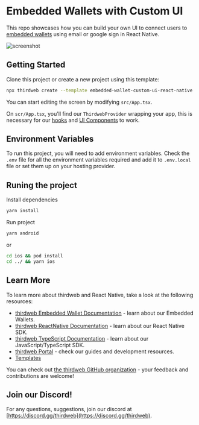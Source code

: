# Embedded Wallets with Custom UI

This repo showcases how you can build your own UI to connect users to [embedded wallets](https://portal.thirdweb.com/embedded-wallet) using email or google sign in React Native.

![screenshot](screenshot.png)

## Getting Started

Clone this project or create a new project using this template:

```bash
npx thirdweb create --template embedded-wallet-custom-ui-react-native
```

You can start editing the screen by modifying `src/App.tsx`.

On `scr/App.tsx`, you'll find our `ThirdwebProvider` wrapping your app, this is necessary for our [hooks](https://portal.thirdweb.com/react) and
[UI Components](https://portal.thirdweb.com/ui-components) to work.

## Environment Variables

To run this project, you will need to add environment variables. Check the `.env` file for all the environment variables required and add it to `.env.local` file or set them up on your hosting provider.

## Runing the project

Install dependencies

```bash
yarn install
```

Run project

```bash
yarn android
```

or

```bash
cd ios && pod install
cd ../ && yarn ios
```

## Learn More

To learn more about thirdweb and React Native, take a look at the following resources:

- [thirdweb Embedded Wallet Documentation](https://portal.thirdweb.com/embedded-wallet) - learn about our Embedded Wallets.
- [thirdweb ReactNative Documentation](https://docs.thirdweb.com/react-native) - learn about our React Native SDK.
- [thirdweb TypeScript Documentation](https://docs.thirdweb.com/typescript) - learn about our JavaScript/TypeScript SDK.
- [thirdweb Portal](https://docs.thirdweb.com) - check our guides and development resources.
- [Templates](https://thirdweb.com/templates)

You can check out [the thirdweb GitHub organization](https://github.com/thirdweb-dev) - your feedback and contributions are welcome!

## Join our Discord!

For any questions, suggestions, join our discord at [https://discord.gg/thirdweb](https://discord.gg/thirdweb).
